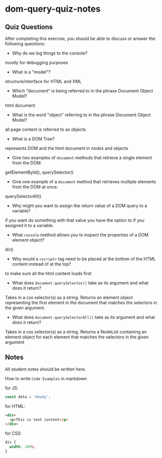 # dom-query-quiz-notes

## Quiz Questions

After completing this exercise, you should be able to discuss or answer the following questions:

- Why do we log things to the console?

mostly for debugging purposes

- What is a "model"?

structure/interface for HTML and XML

- Which "document" is being referred to in the phrase Document Object Model?

html document

- What is the word "object" referring to in the phrase Document Object Model?

all page content is referred to as objects

- What is a DOM Tree?

represents DOM and the html document in nodes and objects

- Give two examples of `document` methods that retrieve a single element from the DOM.

getElementById(), querySelector()

- Give one example of a `document` method that retrieves multiple elements from the DOM at once.

querySelectorAll()

- Why might you want to assign the return value of a DOM query to a variable?

if you want do something with that value you have the option to if you assigned it to a variable.

- What `console` method allows you to inspect the properties of a DOM element object?

dir()

- Why would a `<script>` tag need to be placed at the bottom of the HTML content instead of at the top?

to make sure all the html content loads first

- What does `document.querySelector()` take as its argument and what does it return?

Takes in a css selector(s) as a string. Returns an element object representing the first element in the
document that matches the selectors in the given argument.

- What does `document.querySelectorAll()` take as its argument and what does it return?

Takes in a css selector(s) as a string. Returns a NodeList containing an element object for each element
that matches the selectors in the given argument

## Notes

All student notes should be written here.

How to write `Code Examples` in markdown

for JS:

```javascript
const data = 'Howdy';
```

for HTML:

```html
<div>
  <p>This is text content</p>
</div>
```

for CSS:

```css
div {
  width: 100%;
}
```
